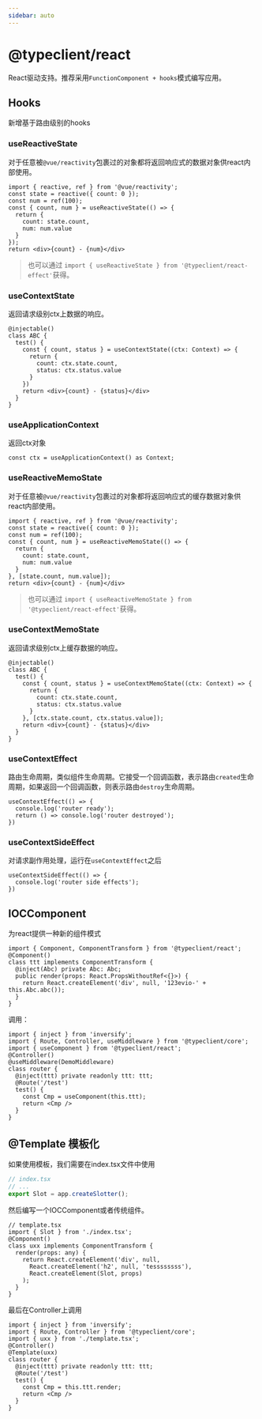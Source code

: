 ```yaml
---
sidebar: auto
---
```


# @typeclient/react

React驱动支持。推荐采用`FunctionComponent + hooks`模式编写应用。

## Hooks

新增基于路由级别的hooks

### useReactiveState

对于任意被`@vue/reactivity`包裹过的对象都将返回响应式的数据对象供react内部使用。

```tsx
import { reactive, ref } from '@vue/reactivity';
const state = reactive({ count: 0 });
const num = ref(100);
const { count, num } = useReactiveState(() => {
  return {
    count: state.count,
    num: num.value
  }
});
return <div>{count} - {num}</div>
```

> 也可以通过 `import { useReactiveState } from '@typeclient/react-effect'`获得。

### useContextState

返回请求级别ctx上数据的响应。

```tsx
@injectable()
class ABC {
  test() {
    const { count, status } = useContextState((ctx: Context) => {
      return {
        count: ctx.state.count,
        status: ctx.status.value
      }
    })
    return <div>{count} - {status}</div>
  }
}
```

### useApplicationContext

返回ctx对象

```tsx
const ctx = useApplicationContext() as Context;
```

### useReactiveMemoState

对于任意被`@vue/reactivity`包裹过的对象都将返回响应式的缓存数据对象供react内部使用。

```tsx
import { reactive, ref } from '@vue/reactivity';
const state = reactive({ count: 0 });
const num = ref(100);
const { count, num } = useReactiveMemoState(() => {
  return {
    count: state.count,
    num: num.value
  }
}, [state.count, num.value]);
return <div>{count} - {num}</div>
```

> 也可以通过 `import { useReactiveMemoState } from '@typeclient/react-effect'`获得。

### useContextMemoState

返回请求级别ctx上缓存数据的响应。

```tsx
@injectable()
class ABC {
  test() {
    const { count, status } = useContextMemoState((ctx: Context) => {
      return {
        count: ctx.state.count,
        status: ctx.status.value
      }
    }, [ctx.state.count, ctx.status.value]);
    return <div>{count} - {status}</div>
  }
}
```

### useContextEffect

路由生命周期，类似组件生命周期。它接受一个回调函数，表示路由`created`生命周期，如果返回一个回调函数，则表示路由`destroy`生命周期。

```tsx
useContextEffect(() => {
  console.log('router ready');
  return () => console.log('router destroyed');
})
```

### useContextSideEffect

对请求副作用处理，运行在`useContextEffect`之后

```tsx
useContextSideEffect(() => {
  console.log('router side effects');
})
```

## IOCComponent

为react提供一种新的组件模式

```tsx
import { Component, ComponentTransform } from '@typeclient/react';
@Component()
class ttt implements ComponentTransform {
  @inject(Abc) private Abc: Abc;
  public render(props: React.PropsWithoutRef<{}>) {
    return React.createElement('div', null, '123evio-' + this.Abc.abc());
  }
}
```

调用：

```tsx
import { inject } from 'inversify';
import { Route, Controller, useMiddleware } from '@typeclient/core';
import { useComponent } from '@typeclient/react';
@Controller()
@useMiddleware(DemoMiddleware)
class router {
  @inject(ttt) private readonly ttt: ttt;
  @Route('/test')
  test() {
    const Cmp = useComponent(this.ttt);
    return <Cmp />
  }
}
```

## @Template 模板化

如果使用模板，我们需要在index.tsx文件中使用

```ts
// index.tsx
// ...
export Slot = app.createSlotter();
```

然后编写一个IOCComponent或者传统组件。

```tsx
// template.tsx
import { Slot } from './index.tsx';
@Component()
class uxx implements ComponentTransform {
  render(props: any) {
    return React.createElement('div', null, 
      React.createElement('h2', null, 'tessssssss'),
      React.createElement(Slot, props)
    );
  }
}
```

最后在Controller上调用

```tsx
import { inject } from 'inversify';
import { Route, Controller } from '@typeclient/core';
import { uxx } from './template.tsx';
@Controller()
@Template(uxx)
class router {
  @inject(ttt) private readonly ttt: ttt;
  @Route('/test')
  test() {
    const Cmp = this.ttt.render;
    return <Cmp />
  }
}
```